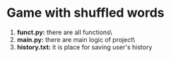 # Game with shuffled words

1. **funct.py:** there are all functions\
2. **main.py:** there are main logic of project\
3. **history.txt:** it is place for saving user's history

